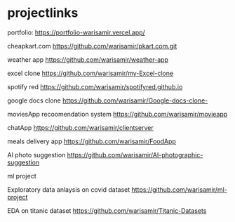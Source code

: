 # projectlinks
portfolio: 
https://portfolio-warisamir.vercel.app/

cheapkart.com
https://github.com/warisamir/pkart.com.git

weather app
https://github.com/warisamir/weather-app

excel clone
https://github.com/warisamir/my-Excel-clone

spotify red
https://github.com/warisamir/spotifyred.github.io

google docs clone
https://github.com/warisamir/Google-docs-clone-


moviesApp recoomendation system
https://github.com/warisamir/movieapp

chatApp
https://github.com/warisamir/clientserver

meals delivery app
https://github.com/warisamir/FoodApp

AI photo suggestion 
https://github.com/warisamir/AI-photographic-suggestion

 
 ml project
 
 Exploratory data anlaysis on covid dataset
 https://github.com/warisamir/ml-project
 
 EDA on titanic dataset
 https://github.com/warisamir/Titanic-Datasets
 
